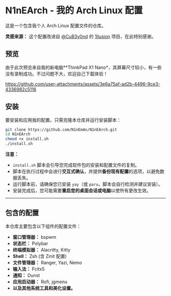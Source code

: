 
# N1nEArch - 我的 Arch Linux 配置

这是一个包含我个人 Arch Linux 配置文件的仓库。

**灵感来源：**
这个配置改进自 [@CuB3y0nd](https://github.com/CuB3y0nd) 的 [1llusion](https://github.com/CuB3y0nd/1llusion) 项目，在此特别感谢。

## 预览
由于此次预览来自我的新电脑**ThinkPad X1 Nano*，其屏幕尺寸较小，有一些没有录制成功。不过问题不大，欢迎自己下载体验！


https://github.com/user-attachments/assets/3e6a75af-ad2b-4496-9ce3-4336982c5116


## 安装

要安装和应用我的配置，只需克隆本仓库并运行安装脚本：

```bash
git clone https://github.com/N1nEmAn/N1nEArch.git
cd N1nEArch
chmod +x install.sh
./install.sh
```

**注意：**

  * `install.sh` 脚本会引导您完成软件包的安装和配置文件的复制。
  * 脚本在执行过程中会进行**交互式确认**，并提供**备份现有配置**的选项，以避免数据丢失。
  * 运行脚本前，请确保您已安装 `yay`（或 `paru`，脚本会自行检测并建议安装）。
  * 安装完成后，您可能需要**重启您的桌面会话或电脑**以使所有更改生效。

-----

## 包含的配置

本仓库主要包含以下组件的配置文件：

  * **窗口管理器：** bspwm
  * **状态栏：** Polybar
  * **终端模拟器：** Alacritty, Kitty
  * **Shell：** Zsh (含 Zinit 配置)
  * **文件管理器：** Ranger, Yazi, Nemo
  * **输入法：** Fcitx5
  * **通知：** Dunst
  * **应用启动器：** Rofi, jgmenu
  * **以及其他系统工具和美化设置。**

